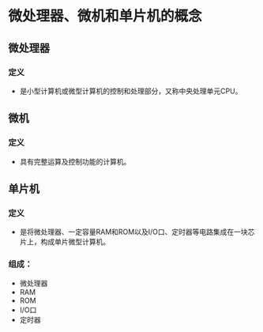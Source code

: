 # 微处理器、微机和单片机的概念

## 微处理器

### 定义

- 是小型计算机或微型计算机的控制和处理部分，又称中央处理单元CPU。

## 微机

### 定义

- 具有完整运算及控制功能的计算机。

## 单片机

### 定义

- 是将微处理器、一定容量RAM和ROM以及I/O口、定时器等电路集成在一块芯片上，构成单片微型计算机。

### 组成：

- 微处理器
- RAM
- ROM
- I/O口
- 定时器